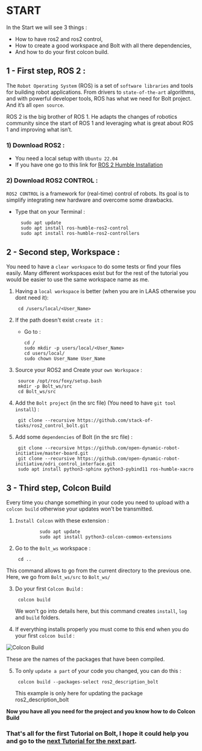 # START
In the Start we will see 3 things :
-   How to have ros2 and ros2 control,
-   How to create a good workspace and Bolt with all there dependencies,
-   And how to do your first colcon build.


## 1 - First step, ROS 2 :

The `Robot Operating System` (ROS) is a set of `software libraries` and tools for building robot applications. From drivers to `state-of-the-art` algorithms, and with powerful developer tools, ROS has what we need for Bolt project. And it’s all `open source`.

ROS 2 is the big brother of ROS 1. He adapts the changes of robotics community since the start of ROS 1 and leveraging what is great about ROS 1 and improving what isn’t.


### 1) Download ROS2 :

- You need a local setup with `Ubuntu 22.04`
- If you have one go to this link for [ROS 2 Humble Installation](https://docs.ros.org/en/humble/Installation.html)


### 2) Download ROS2 CONTROL :

`ROS2 CONTROL` is a framework for (real-time) control of robots. Its goal is to simplify integrating new hardware and overcome some drawbacks.

- Type that on your Terminal :

        sudo apt update
        sudo apt install ros-humble-ros2-control
        sudo apt install ros-humble-ros2-controllers


## 2 - Second step, Workspace :

You need to have a `clear workspace` to do some tests or find your files easily. Many different workspaces exist but for the rest of the tutorial you would be easier to use the same workspace name as me.

1) Having a `local workspace` is better (when you are in LAAS otherwise you dont need it):

        cd /users/local/<User_Name>

2) If the path doesn't exist `create it` :
    - Go to :

          cd /
          sudo mkdir -p users/local/<User_Name>
          cd users/local/
          sudo chown User_Name User_Name

3) Source your ROS2 and Create your `own Workspace` :

        source /opt/ros/foxy/setup.bash
        mkdir -p Bolt_ws/src
        cd Bolt_ws/src

4) Add the `Bolt project` (in the src file) (You need to have `git tool install`) :

        git clone --recursive https://github.com/stack-of-tasks/ros2_control_bolt.git

5) Add some `dependencies` of Bolt (in the src file) :

        git clone --recursive https://github.com/open-dynamic-robot-initiative/master-board.git
        git clone --recursive https://github.com/open-dynamic-robot-initiative/odri_control_interface.git
        sudo apt install python3-sphinx python3-pybind11 ros-humble-xacro



## 3 - Third step, Colcon Build

Every time you change something in your code you need to upload with a `colcon build` otherwise your updates won't be transmitted.

1) `Install Colcon` with these extension :

                sudo apt update
                sudo apt install python3-colcon-common-extensions

2) Go to the `Bolt_ws` workspace :

        cd ..
        
This command allows to go from the current directory to the previous one. Here, we go from `Bolt_ws/src` to `Bolt_ws/`

3) Do your first `Colcon Build` :

        colcon build
        
   We won't go into details here, but this command creates `install`, `log` and `build` folders. 

4) If everything installs properly you must come to this end when you do your first `colcon build` :

![Colcon Build](https://github.com/Benjamin-Amsellem/ros2_control_bolt/blob/master/ros2_control_bolt_tuto/pictures/Start_Bolt_1-R.png?raw=true "Colcon Build")

   These are the names of the packages that have been compiled.

5) To only `update a part` of your code you changed, you can do this :

        colcon build --packages-select ros2_description_bolt

    This example is only here for updating the package ros2_description_bolt



**Now you have all you need for the project and you know how to do Colcon Build**



### That's all for the first Tutorial on Bolt, I hope it could help you and go to the [next Tutorial for the next part](https://github.com/Maxime-Fansi-laas/ros2_control_bolt/blob/master/doc/Setup_Bold.md).
